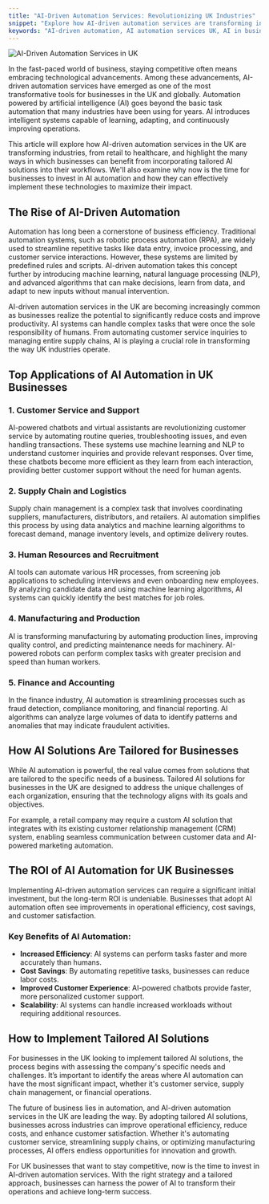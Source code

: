 ```yaml
---
title: "AI-Driven Automation Services: Revolutionizing UK Industries"
snippet: "Explore how AI-driven automation services are transforming industries in the UK, from retail to healthcare, enhancing efficiency and driving innovation."
keywords: "AI-driven automation, AI automation services UK, AI in business, AI automation industries, tailored AI solutions UK"
---
```


![AI-Driven Automation Services in UK](/images/ai-driven-automation-uk.jpg "AI-Driven Automation Services in UK")

In the fast-paced world of business, staying competitive often means embracing technological advancements. Among these advancements, AI-driven automation services have emerged as one of the most transformative tools for businesses in the UK and globally. Automation powered by artificial intelligence (AI) goes beyond the basic task automation that many industries have been using for years. AI introduces intelligent systems capable of learning, adapting, and continuously improving operations.

This article will explore how AI-driven automation services in the UK are transforming industries, from retail to healthcare, and highlight the many ways in which businesses can benefit from incorporating tailored AI solutions into their workflows. We'll also examine why now is the time for businesses to invest in AI automation and how they can effectively implement these technologies to maximize their impact.

## The Rise of AI-Driven Automation

Automation has long been a cornerstone of business efficiency. Traditional automation systems, such as robotic process automation (RPA), are widely used to streamline repetitive tasks like data entry, invoice processing, and customer service interactions. However, these systems are limited by predefined rules and scripts. AI-driven automation takes this concept further by introducing machine learning, natural language processing (NLP), and advanced algorithms that can make decisions, learn from data, and adapt to new inputs without manual intervention.

AI-driven automation services in the UK are becoming increasingly common as businesses realize the potential to significantly reduce costs and improve productivity. AI systems can handle complex tasks that were once the sole responsibility of humans. From automating customer service inquiries to managing entire supply chains, AI is playing a crucial role in transforming the way UK industries operate.

## Top Applications of AI Automation in UK Businesses

### 1. Customer Service and Support

AI-powered chatbots and virtual assistants are revolutionizing customer service by automating routine queries, troubleshooting issues, and even handling transactions. These systems use machine learning and NLP to understand customer inquiries and provide relevant responses. Over time, these chatbots become more efficient as they learn from each interaction, providing better customer support without the need for human agents.

### 2. Supply Chain and Logistics

Supply chain management is a complex task that involves coordinating suppliers, manufacturers, distributors, and retailers. AI automation simplifies this process by using data analytics and machine learning algorithms to forecast demand, manage inventory levels, and optimize delivery routes.

### 3. Human Resources and Recruitment

AI tools can automate various HR processes, from screening job applications to scheduling interviews and even onboarding new employees. By analyzing candidate data and using machine learning algorithms, AI systems can quickly identify the best matches for job roles.

### 4. Manufacturing and Production

AI is transforming manufacturing by automating production lines, improving quality control, and predicting maintenance needs for machinery. AI-powered robots can perform complex tasks with greater precision and speed than human workers.

### 5. Finance and Accounting

In the finance industry, AI automation is streamlining processes such as fraud detection, compliance monitoring, and financial reporting. AI algorithms can analyze large volumes of data to identify patterns and anomalies that may indicate fraudulent activities.

## How AI Solutions Are Tailored for Businesses

While AI automation is powerful, the real value comes from solutions that are tailored to the specific needs of a business. Tailored AI solutions for businesses in the UK are designed to address the unique challenges of each organization, ensuring that the technology aligns with its goals and objectives.

For example, a retail company may require a custom AI solution that integrates with its existing customer relationship management (CRM) system, enabling seamless communication between customer data and AI-powered marketing automation.

## The ROI of AI Automation for UK Businesses

Implementing AI-driven automation services can require a significant initial investment, but the long-term ROI is undeniable. Businesses that adopt AI automation often see improvements in operational efficiency, cost savings, and customer satisfaction.

### Key Benefits of AI Automation:

- **Increased Efficiency**: AI systems can perform tasks faster and more accurately than humans.
- **Cost Savings**: By automating repetitive tasks, businesses can reduce labor costs.
- **Improved Customer Experience**: AI-powered chatbots provide faster, more personalized customer support.
- **Scalability**: AI systems can handle increased workloads without requiring additional resources.

## How to Implement Tailored AI Solutions

For businesses in the UK looking to implement tailored AI solutions, the process begins with assessing the company's specific needs and challenges. It’s important to identify the areas where AI automation can have the most significant impact, whether it's customer service, supply chain management, or financial operations.

The future of business lies in automation, and AI-driven automation services in the UK are leading the way. By adopting tailored AI solutions, businesses across industries can improve operational efficiency, reduce costs, and enhance customer satisfaction. Whether it's automating customer service, streamlining supply chains, or optimizing manufacturing processes, AI offers endless opportunities for innovation and growth.

For UK businesses that want to stay competitive, now is the time to invest in AI-driven automation services. With the right strategy and a tailored approach, businesses can harness the power of AI to transform their operations and achieve long-term success.
